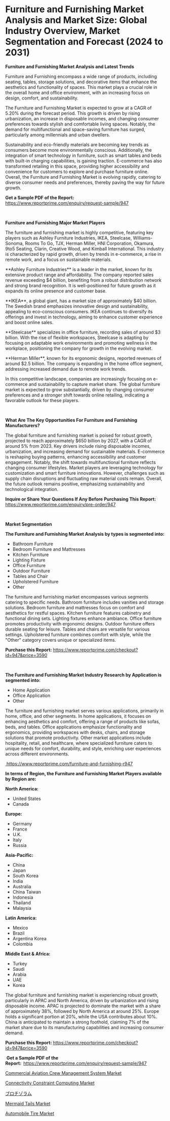 <p><h1>Furniture and Furnishing Market Analysis and Market Size: Global Industry Overview, Market Segmentation and Forecast (2024 to 2031)</h1></p><p><strong>Furniture and Furnishing Market Analysis and Latest Trends</strong></p>
<p><p>Furniture and Furnishing encompass a wide range of products, including seating, tables, storage solutions, and decorative items that enhance the aesthetics and functionality of spaces. This market plays a crucial role in the overall home and office environment, with an increasing focus on design, comfort, and sustainability.</p><p>The Furniture and Furnishing Market is expected to grow at a CAGR of 5.20% during the forecast period. This growth is driven by rising urbanization, an increase in disposable incomes, and changing consumer preferences towards stylish and comfortable living spaces. Notably, the demand for multifunctional and space-saving furniture has surged, particularly among millennials and urban dwellers.</p><p>Sustainability and eco-friendly materials are becoming key trends as consumers become more environmentally conscious. Additionally, the integration of smart technology in furniture, such as smart tables and beds with built-in charging capabilities, is gaining traction. E-commerce has also transformed retailing in this space, providing higher accessibility and convenience for customers to explore and purchase furniture online. Overall, the Furniture and Furnishing Market is evolving rapidly, catering to diverse consumer needs and preferences, thereby paving the way for future growth.</p></p>
<p><strong>Get a Sample PDF of the Report:&nbsp;</strong> <a href="https://www.reportprime.com/enquiry/request-sample/947">https://www.reportprime.com/enquiry/request-sample/947</a></p>
<p>&nbsp;</p>
<p><strong>Furniture and Furnishing Major Market Players</strong></p>
<p><p>The furniture and furnishing market is highly competitive, featuring key players such as Ashley Furniture Industries, IKEA, Steelcase, Williams-Sonoma, Rooms To Go, TJX, Herman Miller, HNI Corporation, Okamura, 9to5 Seating, Clarin, Creative Wood, and Kimball International. This industry is characterized by rapid growth, driven by trends in e-commerce, a rise in remote work, and a focus on sustainable materials.</p><p>**Ashley Furniture Industries** is a leader in the market, known for its extensive product range and affordability. The company reported sales revenue exceeding $4 billion, benefiting from a robust distribution network and strong brand recognition. It is well-positioned for future growth as it expands its online presence and customer base.</p><p>**IKEA**, a global giant, has a market size of approximately $40 billion. The Swedish brand emphasizes innovative design and sustainability, appealing to eco-conscious consumers. IKEA continues to diversify its offerings and invest in technology, aiming to enhance customer experience and boost online sales.</p><p>**Steelcase** specializes in office furniture, recording sales of around $3 billion. With the rise of flexible workspaces, Steelcase is adapting by focusing on adaptable work environments and promoting wellness in the workplace, positioning the company for growth in the evolving market.</p><p>**Herman Miller**, known for its ergonomic designs, reported revenues of around $2.5 billion. The company is expanding in the home office segment, addressing increased demand due to remote work trends. </p><p>In this competitive landscape, companies are increasingly focusing on e-commerce and sustainability to capture market share. The global furniture market is expected to grow substantially, driven by changing consumer preferences and a stronger shift towards online retailing, indicating a favorable outlook for these players.</p></p>
<p>&nbsp;</p>
<p><strong>What Are The Key Opportunities For Furniture and Furnishing Manufacturers?</strong></p>
<p><p>The global furniture and furnishing market is poised for robust growth, projected to reach approximately $650 billion by 2027, with a CAGR of around 5% from 2023. Key drivers include rising disposable incomes, urbanization, and increasing demand for sustainable materials. E-commerce is reshaping buying patterns, enhancing accessibility and customer engagement. Notably, the shift towards multifunctional furniture reflects changing consumer lifestyles. Market players are leveraging technology for customization and smart furniture innovations. However, challenges such as supply chain disruptions and fluctuating raw material costs remain. Overall, the future outlook remains positive, emphasizing sustainability and technological integration.</p></p>
<p><strong>Inquire or Share Your Questions If Any Before Purchasing This Report:</strong> <a href="https://www.reportprime.com/enquiry/pre-order/947">https://www.reportprime.com/enquiry/pre-order/947</a></p>
<p>&nbsp;</p>
<p><strong>Market Segmentation</strong></p>
<p><strong>The Furniture and Furnishing Market Analysis by types is segmented into:</strong></p>
<p><ul><li>Bathroom Furniture</li><li>Bedroom Furniture and Mattresses</li><li>Kitchen Furniture</li><li>Lighting Fixture</li><li>Office Furniture</li><li>Outdoor Furniture</li><li>Tables and Chair</li><li>Upholstered Furniture</li><li>Other</li></ul></p>
<p><p>The furniture and furnishing market encompasses various segments catering to specific needs. Bathroom furniture includes vanities and storage solutions. Bedroom furniture and mattresses focus on comfort and aesthetics for restful spaces. Kitchen furniture features cabinetry and functional dining sets. Lighting fixtures enhance ambiance. Office furniture promotes productivity with ergonomic designs. Outdoor furniture offers durable seating for leisure. Tables and chairs are versatile for various settings. Upholstered furniture combines comfort with style, while the "Other" category covers unique or specialized items.</p></p>
<p><strong>Purchase this Report:&nbsp;</strong><a href="https://www.reportprime.com/checkout?id=947&price=3590">https://www.reportprime.com/checkout?id=947&price=3590</a></p>
<p>&nbsp;</p>
<p><strong>The Furniture and Furnishing Market Industry Research by Application is segmented into:</strong></p>
<p><ul><li>Home Application</li><li>Office Application</li><li>Other</li></ul></p>
<p><p>The furniture and furnishing market serves various applications, primarily in home, office, and other segments. In home applications, it focuses on enhancing aesthetics and comfort, offering a range of products like sofas, beds, and tables. Office applications emphasize functionality and ergonomics, providing workspaces with desks, chairs, and storage solutions that promote productivity. Other market applications include hospitality, retail, and healthcare, where specialized furniture caters to unique needs for comfort, durability, and style, enriching user experiences across different environments.</p></p>
<p><a href="https://www.reportprime.com/furniture-and-furnishing-r947">&nbsp;https://www.reportprime.com/furniture-and-furnishing-r947</a></p>
<p><strong>In terms of Region, the Furniture and Furnishing Market Players available by Region are:</strong></p>
<p>
    <p> <strong> North America: </strong>
        <ul>
            <li>United States</li>
            <li>Canada</li>
        </ul>
        </p> 
    <p> <strong> Europe: </strong>
        <ul>
            <li>Germany</li>
            <li>France</li>
            <li>U.K.</li>
            <li>Italy</li>
            <li>Russia</li>
        </ul>
        </p> 
    <p> <strong> Asia-Pacific: </strong>
        <ul>
            <li>China</li>
            <li>Japan</li>
            <li>South Korea</li>
            <li>India</li>
            <li>Australia</li>
            <li>China Taiwan</li>
            <li>Indonesia</li>
            <li>Thailand</li>
            <li>Malaysia</li>
        </ul>
        </p> 
    <p> <strong> Latin America: </strong>
        <ul>
            <li>Mexico</li>
            <li>Brazil</li>
            <li>Argentina Korea</li>
            <li>Colombia</li>
        </ul>
        </p> 
    <p> <strong> Middle East & Africa: </strong>
        <ul>
            <li>Turkey</li>
            <li>Saudi</li>
            <li>Arabia</li>
            <li>UAE</li>
            <li>Korea</li>
        </ul>
    </p>
    </p>
<p><p>The global furniture and furnishing market is experiencing robust growth, particularly in APAC and North America, driven by urbanization and rising disposable income. APAC is projected to dominate the market with a share of approximately 38%, followed by North America at around 25%. Europe holds a significant portion at 20%, while the USA contributes about 10%. China is anticipated to maintain a strong foothold, claiming 7% of the market share due to its manufacturing capabilities and increasing consumer demand.</p></p>
<p><strong>Purchase this Report: </strong><a href="https://www.reportprime.com/checkout?id=947&price=3590">https://www.reportprime.com/checkout?id=947&price=3590</a></p>
<p>&nbsp;<strong>Get a Sample PDF of the Report:&nbsp;&nbsp;</strong><a href="https://www.reportprime.com/enquiry/request-sample/947">https://www.reportprime.com/enquiry/request-sample/947</a></p>
<p><strong></strong></p>
<p><p><a href="https://issuu.com/reportprime-2/docs/commercial-aviation-crew-management_a80cc581af9227">Commercial Aviation Crew Management System Market</a></p><p><a href="https://issuu.com/reportprime-2/docs/connectivity-constraint-computing-m_b975792810c7de">Connectivity Constraint Computing Market</a></p><p><a href="https://medium.com/@charm854/%E3%82%B0%E3%83%AD%E3%83%BC%E3%83%90%E3%83%AB%E3%83%96%E3%83%AD%E3%83%81%E3%82%BE%E3%83%A9%E3%83%A0%E5%B8%82%E5%A0%B4%E3%81%AE%E6%9C%AA%E6%9D%A5%E3%81%AE%E3%83%88%E3%83%AC%E3%83%B3%E3%83%89-2024%E5%B9%B4%E3%81%8B%E3%82%892031%E5%B9%B4%E3%81%BE%E3%81%A7%E3%81%AE%E5%B8%82%E5%A0%B4%E6%B4%9E%E5%AF%9F%E3%81%A8%E5%88%86%E6%9E%90-140%E3%83%9A%E3%83%BC%E3%82%B8-f0989dba2f2d">ブロチゾラム</a></p><p><a href="https://github.com/juniordelafrance/Market-Research-Report-List-4/blob/main/mermaid-tails-market.md">Mermaid Tails Market</a></p><p><a href="https://www.linkedin.com/pulse/automobile-tire-market-segmentation-geographical-regions-zufre?trackingId=DtvYxWJCR02LaUpIQZf5Rw%3D%3D">Automobile Tire Market</a></p></p>